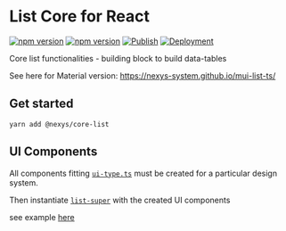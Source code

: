 # List Core for React

[![npm version](https://badge.fury.io/js/%40nexys%2Fcore-list.svg)](https://www.npmjs.com/package/@nexys/core-list)
[![npm version](https://img.shields.io/npm/v/@nexys/core-list.svg)](https://www.npmjs.com/package/@nexys/core-list)
[![Publish](https://github.com/nexys-system/core-list/actions/workflows/publish.yml/badge.svg)](https://github.com/nexys-system/core-list/actions/workflows/publish.yml)
[![Deployment](https://github.com/nexys-system/core-list/actions/workflows/deploy.yml/badge.svg)](https://github.com/nexys-system/core-list/actions/workflows/deploy.yml)

Core list functionalities - building block to build data-tables

See here for Material version: https://nexys-system.github.io/mui-list-ts/

## Get started

`yarn add @nexys/core-list`

## UI Components

All components fitting [`ui-type.ts`](https://github.com/nexys-system/core-list/blob/master/src/lib/list/ui-type.ts) must be created for a particular design system.

Then instantiate [`list-super`](https://github.com/nexys-system/core-list/blob/master/src/lib/list/list-super.tsx) with the created UI components

see example [here](https://github.com/nexys-system/core-list/commit/6e7df1eadab7ca14b99118a6a27dbb34c4eb859f#diff-25a6634263c1b1f6fc4697a04e2b9904ea4b042a89af59dc93ec1f5d44848a26)
